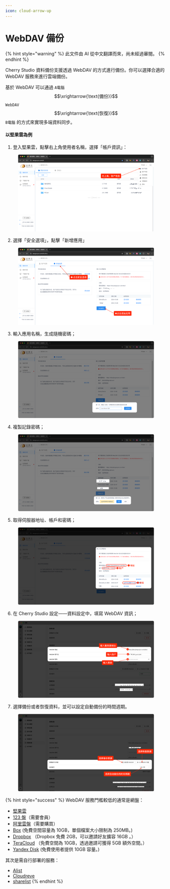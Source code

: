 ```yaml
---
icon: cloud-arrow-up
---
```

# WebDAV 備份


{% hint style="warning" %}
此文件由 AI 從中文翻譯而來，尚未經過審閱。
{% endhint %}




Cherry Studio 資料備份支援透過 WebDAV 的方式進行備份。你可以選擇合適的 WebDAV 服務來進行雲端備份。

基於 WebDAV 可以通過 `A電腦` $$\xrightarrow{\text{備份}}$$ `WebDAV` $$\xrightarrow{\text{恢復}}$$ `B電腦` 的方式來實現多端資料同步。

#### 以堅果雲為例

1.  登入堅果雲，點擊右上角使用者名稱，選擇「帳戶資訊」：

<figure><img src="../../../.gitbook/assets/image (39).png" alt=""><figcaption></figcaption></figure>

2.  選擇「安全選項」，點擊「新增應用」

<figure><img src="../../../.gitbook/assets/image (40).png" alt=""><figcaption></figcaption></figure>

3.  輸入應用名稱，生成隨機密碼；

<figure><img src="../../../.gitbook/assets/image (41).png" alt=""><figcaption></figcaption></figure>

4.  複製記錄密碼；

<figure><img src="../../../.gitbook/assets/image (42).png" alt=""><figcaption></figcaption></figure>

5.  取得伺服器地址、帳戶和密碼；

<figure><img src="../../../.gitbook/assets/image (43).png" alt=""><figcaption></figcaption></figure>

6.  在 Cherry Studio 設定——資料設定中，填寫 WebDAV 資訊；

<figure><img src="../../../.gitbook/assets/image (48).png" alt=""><figcaption></figcaption></figure>

7.  選擇備份或者恢復資料，並可以設定自動備份的時間週期。

<figure><img src="../../../.gitbook/assets/image (47).png" alt=""><figcaption></figcaption></figure>

{% hint style="success" %}
WebDAV 服務門檻較低的通常是網盤：

- [堅果雲](https://www.jianguoyun.com/)
- [123 盤](https://www.123pan.com/)（需要會員）
- [阿里雲盤](https://www.alipan.com/)（需要購買）
- [Box](https://www.box.com/) (免費空間容量為 10GB，單個檔案大小限制為 250MB。)
- [Dropbox](https://www.dropbox.com/) （Dropbox 免費 2GB，可以邀請好友擴容 16GB 。）
- [TeraCloud](https://teracloud.jp/en/) （免費空間為 10GB，透過邀請可獲得 5GB 額外空間。）
- [Yandex Disk](https://disk.yandex.com/) (免費使用者提供 10GB 容量。)

其次是需自行部署的服務：

- [Alist](https://alist.nn.ci/zh/)
- [Cloudreve](https://cloudreve.org/)
- [sharelist](https://github.com/reruin/sharelist)
  {% endhint %}